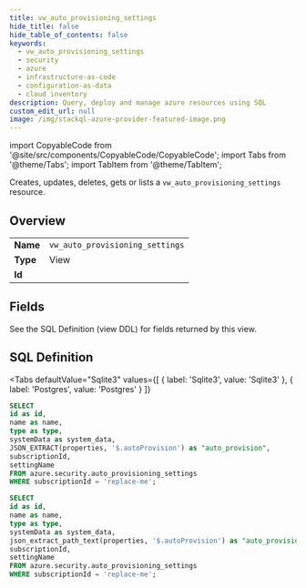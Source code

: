 ```yaml
--- 
title: vw_auto_provisioning_settings
hide_title: false
hide_table_of_contents: false
keywords:
  - vw_auto_provisioning_settings
  - security
  - azure
  - infrastructure-as-code
  - configuration-as-data
  - cloud inventory
description: Query, deploy and manage azure resources using SQL
custom_edit_url: null
image: /img/stackql-azure-provider-featured-image.png
---
```


import CopyableCode from '@site/src/components/CopyableCode/CopyableCode';
import Tabs from '@theme/Tabs';
import TabItem from '@theme/TabItem';

Creates, updates, deletes, gets or lists a <code>vw_auto_provisioning_settings</code> resource.

## Overview
<table><tbody>
<tr><td><b>Name</b></td><td><code>vw_auto_provisioning_settings</code></td></tr>
<tr><td><b>Type</b></td><td>View</td></tr>
<tr><td><b>Id</b></td><td><CopyableCode code="azure.security.vw_auto_provisioning_settings" /></td></tr>
</tbody></table>

## Fields

See the SQL Definition (view DDL) for fields returned by this view.

## SQL Definition

<Tabs
defaultValue="Sqlite3"
values={[
{ label: 'Sqlite3', value: 'Sqlite3' },
{ label: 'Postgres', value: 'Postgres' }
]}
>
<TabItem value="Sqlite3">

```sql
SELECT
id as id,
name as name,
type as type,
systemData as system_data,
JSON_EXTRACT(properties, '$.autoProvision') as "auto_provision",
subscriptionId,
settingName
FROM azure.security.auto_provisioning_settings
WHERE subscriptionId = 'replace-me';
```

</TabItem>
<TabItem value="Postgres">

```sql
SELECT
id as id,
name as name,
type as type,
systemData as system_data,
json_extract_path_text(properties, '$.autoProvision') as "auto_provision",
subscriptionId,
settingName
FROM azure.security.auto_provisioning_settings
WHERE subscriptionId = 'replace-me';
```

</TabItem>
</Tabs>
